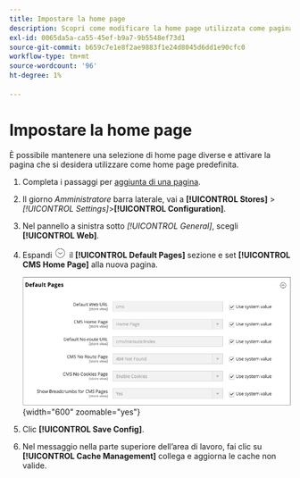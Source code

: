 ```yaml
---
title: Impostare la home page
description: Scopri come modificare la home page utilizzata come pagina CMS predefinita.
exl-id: 0065da5a-ca55-45ef-b9a7-9b5548ef73d1
source-git-commit: b659c7e1e8f2ae9883f1e24d8045d6dd1e90cfc0
workflow-type: tm+mt
source-wordcount: '96'
ht-degree: 1%

---
```


# Impostare la home page

È possibile mantenere una selezione di home page diverse e attivare la pagina che si desidera utilizzare come home page predefinita.

1. Completa i passaggi per [aggiunta di una pagina](page-add.md).

1. Il giorno _Amministratore_ barra laterale, vai a **[!UICONTROL Stores]** > _[!UICONTROL Settings]_>**[!UICONTROL Configuration]**.

1. Nel pannello a sinistra sotto _[!UICONTROL General]_, scegli **[!UICONTROL Web]**.

1. Espandi ![Selettore di espansione](../assets/icon-display-expand.png) il **[!UICONTROL Default Pages]** sezione e set **[!UICONTROL CMS Home Page]** alla nuova pagina.

   ![Configurazione pagine Web predefinite](./assets/web-default-pages.png){width="600" zoomable="yes"}

1. Clic **[!UICONTROL Save Config]**.

1. Nel messaggio nella parte superiore dell’area di lavoro, fai clic su **[!UICONTROL Cache Management]** collega e aggiorna le cache non valide.

